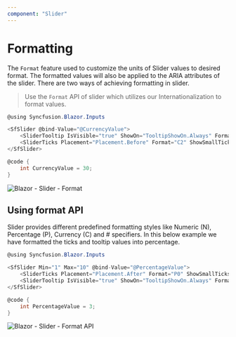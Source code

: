 ```yaml
---
component: "Slider"
---
```


# Formatting

The `Format` feature used to customize the units of Slider values to desired format. The formatted values will also be applied to the ARIA attributes of the slider. There are two ways of achieving formatting in slider.

>Use the `Format` API of slider which utilizes our Internationalization to format values.

```csharp
@using Syncfusion.Blazor.Inputs

<SfSlider @bind-Value="@CurrencyValue">
    <SliderTooltip IsVisible="true" ShowOn="TooltipShowOn.Always" Format="C2" Placement="TooltipPlacement.Before"></SliderTooltip>
    <SliderTicks Placement="Placement.Before" Format="C2" ShowSmallTicks="true" LargeStep="20" SmallStep="10"></SliderTicks>
</SfSlider>

@code {
    int CurrencyValue = 30;
}
```

![Blazor - Slider - Format](images/slider-format.gif)

## Using format API

Slider provides different predefined formatting styles like Numeric (N), Percentage (P), Currency (C) and # specifiers. In this below example we have formatted the ticks and tooltip values into percentage.

```csharp
@using Syncfusion.Blazor.Inputs

<SfSlider Min="1" Max="10" @bind-Value="@PercentageValue">
    <SliderTicks Placement="Placement.After" Format="P0" ShowSmallTicks="true" LargeStep="2" SmallStep="1"></SliderTicks>
    <SliderTooltip IsVisible="true" ShowOn="TooltipShowOn.Always" Format="P0" Placement="TooltipPlacement.Before"></SliderTooltip>
</SfSlider>

@code {
    int PercentageValue = 3;
}

```

![Blazor - Slider - Format API](images/slider-format-api.gif)
